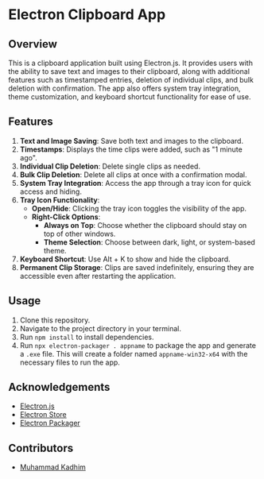 # Electron Clipboard App

## Overview

This is a clipboard application built using Electron.js. It provides users with the ability to save text and images to their clipboard, along with additional features such as timestamped entries, deletion of individual clips, and bulk deletion with confirmation. The app also offers system tray integration, theme customization, and keyboard shortcut functionality for ease of use.

## Features

1. **Text and Image Saving**: Save both text and images to the clipboard.
2. **Timestamps**: Displays the time clips were added, such as "1 minute ago".
3. **Individual Clip Deletion**: Delete single clips as needed.
4. **Bulk Clip Deletion**: Delete all clips at once with a confirmation modal.
5. **System Tray Integration**: Access the app through a tray icon for quick access and hiding.
6. **Tray Icon Functionality**:
    - **Open/Hide**: Clicking the tray icon toggles the visibility of the app.
    - **Right-Click Options**:
        - **Always on Top**: Choose whether the clipboard should stay on top of other windows.
        - **Theme Selection**: Choose between dark, light, or system-based theme.
7. **Keyboard Shortcut**: Use Alt + K to show and hide the clipboard.
8. **Permanent Clip Storage**: Clips are saved indefinitely, ensuring they are accessible even after restarting the application.

## Usage

1. Clone this repository.
2. Navigate to the project directory in your terminal.
3. Run `npm install` to install dependencies.
4. Run `npx electron-packager . appname` to package the app and generate a `.exe` file. This will create a folder named `appname-win32-x64` with the necessary files to run the app.

## Acknowledgements

- [Electron.js](https://www.electronjs.org/)
- [Electron Store](https://www.npmjs.com/package/electron-store)
- [Electron Packager](https://github.com/electron/electron-packager)

## Contributors

- [Muhammad Kadhim](https://github.com/Muhammadkadhim)
